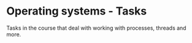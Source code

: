 # Operating systems - Tasks
Tasks in the course that deal with working with processes, threads and more.
